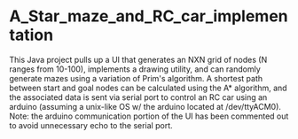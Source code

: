 A_Star_maze_and_RC_car_implementation
=====================================

This Java project pulls up a UI that generates an NXN grid of nodes (N ranges from 10-100), implements a drawing utility, and can randomly generate mazes using a variation of Prim's algorithm.  A shortest path between start and goal nodes can be calculated using the A* algorithm, and the associated data is sent via serial port to control an RC car using an arduino (assuming a unix-like OS w/ the arduino located at /dev/ttyACM0).  Note: the arduino communication portion of the UI has been commented out to avoid unnecessary echo to the serial port.
